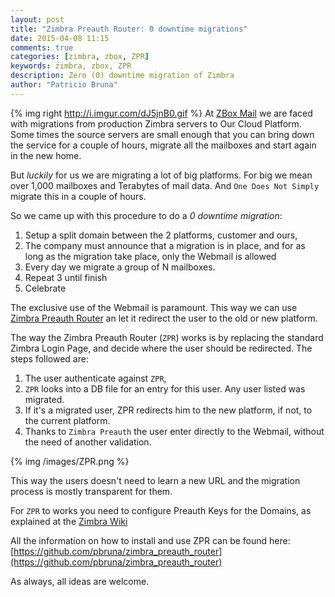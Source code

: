 ```yaml
---
layout: post
title: "Zimbra Preauth Router: 0 downtime migrations"
date: 2015-04-08 11:15
comments: true
categories: [zimbra, zbox, ZPR]
keywords: zimbra, zbox, ZPR
description: Zero (0) downtime migration of Zimbra
author: "Patricio Bruna"
---
```

{% img right http://i.imgur.com/dJ5jnB0.gif %}
At [ZBox Mail](https://www.zboxapp.com) we are faced with migrations from production Zimbra servers to Our Cloud Platform. Some times the source servers are small enough that you can bring down the service for a couple of hours, migrate all the mailboxes and start again in the new home.

But _luckily_ for us we are migrating a lot of big platforms. For big we mean over 1,000 mailboxes and Terabytes of mail data. And `One Does Not Simply` migrate this in a couple of hours.

So we came up with this procedure to do a _0 downtime migration_:

1. Setup a split domain between the 2 platforms, customer and ours,
3. The company must announce that a migration is in place, and for as long as the migration take place, only the Webmail is allowed
3. Every day we migrate a group of N mailboxes.
4. Repeat 3 until finish
5. Celebrate

The exclusive use of the Webmail is paramount. This way we can use [Zimbra Preauth Router](https://github.com/pbruna/zimbra_preauth_router) an let it redirect the user to the old or new platform.

The way the Zimbra Preauth Router (`ZPR`) works is by replacing the standard Zimbra Login Page, and decide where the user should be redirected. The steps followed are:

1. The user authenticate against `ZPR`,
2. `ZPR` looks into a DB file for an entry for this user. Any user listed was migrated.
3. If it's a migrated user, ZPR redirects him to the new platform, if not, to the current platform.
4. Thanks to `Zimbra Preauth` the user enter directly to the Webmail, without the need of another validation.

{% img /images/ZPR.png %}

This way the users doesn't need to learn a new URL and the migration process is mostly transparent for them.

For `ZPR` to works you need to configure Preauth Keys for the Domains, as explained at the [Zimbra Wiki](https://wiki.zimbra.com/wiki/Preauth)

All the information on how to install and use ZPR can be found here: [https://github.com/pbruna/zimbra_preauth_router](https://github.com/pbruna/zimbra_preauth_router)

As always, all ideas are welcome.